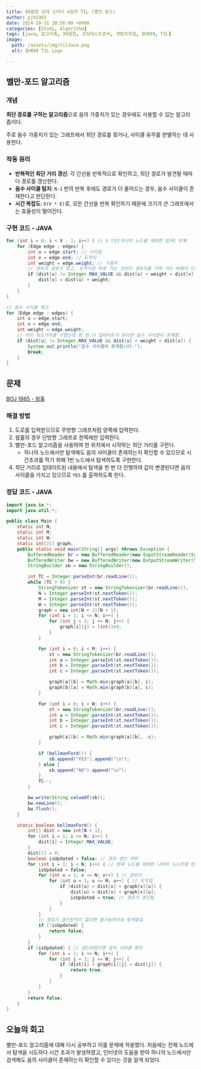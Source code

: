 ```yaml
---
title: 99클럽 코테 스터디 4일차 TIL (벨만-포드)
author: pjh5365
date: 2024-10-31 20:56:00 +0900
categories: [Study, Algorithm]
tags: [java, 알고리즘, 99클럽, 코딩테스트준비, 개발자취업, 항해99, TIL]
image:
  path: /assets/img/tilJava.png
  alt: 항해99 TIL Logo

---
```


## 벨만-포드 알고리즘

### 개념

**최단 경로를 구하는 알고리즘**으로 음의 가중치가 있는 경우에도 사용할 수 있는 알고리즘이다. 

주로 음수 가중치가 있는 그래프에서 최단 경로를 찾거나, 사이클 유무를 판별하는 데 사용한다.

### 작동 원리

- **반복적인 최단 거리 갱신**: 각 간선을 반복적으로 확인하고, 최단 경로가 발견될 때마다 경로를 갱신한다.
- **음수 사이클 탐지**: `N-1` 번의 반복 후에도 경로가 더 줄어드는 경우, 음수 사이클이 존재한다고 판단한다.
- **시간 복잡도**: `O(V * E)`로, 모든 간선을 반복 확인하기 때문에 크기가 큰 그래프에서는 효율성이 떨어진다.

### 구현 코드 - JAVA

```java
for (int i = 0; i < V - 1; i++) { // V-1번(자신의 노드를 제외한 탐색) 반복
    for (Edge edge : edges) {
        int u = edge.start; // 시작점
        int v = edge.end; // 도착지
        int weight = edge.weight; // 가중치
        // 경유지 경로가 있고, 도착지로 바로 가는 것보다 경유지를 거쳐 가는 비용이 더 적을 경우
        if (dist[u] != Integer.MAX_VALUE && dist[u] + weight < dist[v]) {
            dist[v] = dist[u] + weight;
        }
    }
}

// 음수 사이클 체크
for (Edge edge : edges) {
    int u = edge.start;
    int v = edge.end;
    int weight = edge.weight;
    // 이미 최소거리를 구했는데 한 번 더 업데이트가 된다면 음수 사이클이 존재함.
    if (dist[u] != Integer.MAX_VALUE && dist[u] + weight < dist[v]) {
        System.out.println("음수 사이클이 존재합니다.");
        break;
    }
}

```

## 문제

[BOJ 1865 - 웜홀](https://www.acmicpc.net/problem/1865)

### 해결 방법

1. 도로를 입력받으므로 무방향 그래프처럼 양쪽에 입력한다.
2. 웜홀의 경우 단방향 그래프로 한쪽에만 입력한다.
3. 벨만-포드 알고리즘을 사용하여 한 위치에서 시작하는 최단 거리를 구한다.
    - 하나의 노드에서만 탐색해도 음의 사이클이 존재하는지 확인할 수 있으므로 시간초과를 막기 위해 1번 노드에서 탐색하도록 구현한다.
4. 최단 거리로 업데이트된 내용에서 탐색을 한 번 더 진행하여 값이 변경된다면 음의 사이클을 가지고 있으므로 `YES` 를 출력하도록 한다.

### 정답 코드 - JAVA

```java
import java.io.*;
import java.util.*;

public class Main {
    static int N;
    static int M;
    static int W;
    static int[][] graph;
    public static void main(String[] args) throws Exception {
        BufferedReader br = new BufferedReader(new InputStreamReader(System.in));
        BufferedWriter bw = new BufferedWriter(new OutputStreamWriter(System.out));
        StringBuilder sb = new StringBuilder();

        int TC = Integer.parseInt(br.readLine());
        while (TC > 0) {
            StringTokenizer st = new StringTokenizer(br.readLine());
            N = Integer.parseInt(st.nextToken());
            M = Integer.parseInt(st.nextToken());
            W = Integer.parseInt(st.nextToken());
            graph = new int[N + 1][N + 1];
            for (int i = 1; i <= N; i++) {
                for (int j = 1; j <= N; j++) {
                    graph[i][j] = (int)1e9;
                }
            }

            for (int i = 0; i < M; i++) {
                st = new StringTokenizer(br.readLine());
                int a = Integer.parseInt(st.nextToken());
                int b = Integer.parseInt(st.nextToken());
                int c = Integer.parseInt(st.nextToken());

                graph[a][b] = Math.min(graph[a][b], c);
                graph[b][a] = Math.min(graph[b][a], c);
            }

            for (int i = 0; i < W; i++) {
                st = new StringTokenizer(br.readLine());
                int a = Integer.parseInt(st.nextToken());
                int b = Integer.parseInt(st.nextToken());
                int c = Integer.parseInt(st.nextToken());

                graph[a][b] = Math.min(graph[a][b], -c);
            }

            if (bellmanFord()) {
                sb.append("YES").append("\n");
            } else {
                sb.append("NO").append("\n");
            }
            TC--;
        }

        bw.write(String.valueOf(sb));
        bw.newLine();
        bw.flush();
    }

    static boolean bellmanFord() {
        int[] dist = new int[N + 1];
        for (int i = 1; i <= N; i++) {
            dist[i] = Integer.MAX_VALUE;
        }
        dist[1] = 0;
        boolean isUpdated = false; // 경로 갱신 여부
        for (int i = 1; i < N; i++) { // 현재 노드를 제외한 나머지 노드만큼 반복
            isUpdated = false;
            for (int v = 1; v <= N; v++) { // 경유지
                for (int u = 1; u <= N; u++) { // 도착점
                    if (dist[u] > dist[v] + graph[v][u]) {
                        dist[u] = dist[v] + graph[v][u];
                        isUpdated = true; // 경로가 갱신됨
                    }
                }
            }
            // 경로가 갱신된적이 없다면 불가능하므로 탐색종료
            if (!isUpdated) {
                return false;
            }
        }
        if (isUpdated) { // 갱신되었다면 음의 사이클 확인
            for (int i = 1; i <= N; i++) {
                for (int j = 1; j <= N; j++) {
                    if (dist[i] + graph[i][j] < dist[j]) {
                        return true;
                    }
                }
            }
        }
        return false;
    }
}
```

## 오늘의 회고

벨만-포드 알고리즘에 대해 다시 공부하고 이를 문제에 적용했다. 처음에는 전체 노드에서 탐색을 시도하다 시간 초과가 발생하였고, 인터넷의 도움을 받아 하나의 노드에서만 검색해도 음의 사이클이 존재하는지 확인할 수 있다는 것을 알게 되었다.

